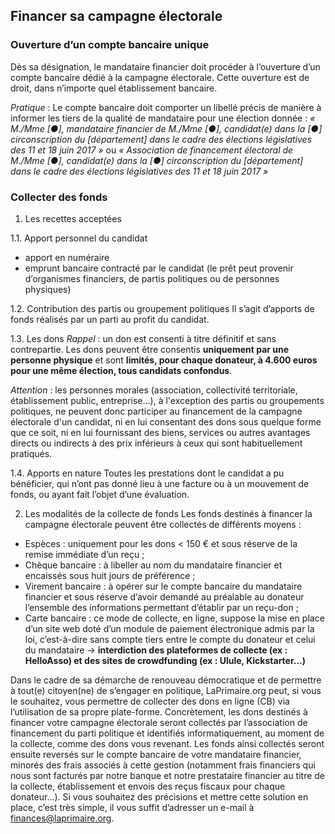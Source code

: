 ## Financer sa campagne électorale

### Ouverture d’un compte bancaire unique
Dès sa désignation, le mandataire financier doit procéder à l’ouverture d’un compte bancaire dédié à la campagne électorale. Cette ouverture est de droit, dans n’importe quel établissement bancaire.

*Pratique* :
Le compte bancaire doit comporter un libellé précis de manière à informer les tiers de la qualité de mandataire pour une élection donnée : *« M./Mme [●], mandataire financier de M./Mme [●], candidat(e) dans la [●] circonscription du [département] dans le cadre des élections législatives des 11 et 18 juin 2017 »* ou *« Association de financement électoral de M./Mme [●], candidat(e) dans la [●] circonscription du [département] dans le cadre des élections législatives des 11 et 18 juin 2017 »*

### Collecter des fonds
1. Les recettes acceptées

  1.1. Apport personnel du candidat
* apport en numéraire
* emprunt bancaire contracté par le candidat (le prêt peut provenir d’organismes financiers, de partis politiques ou de personnes physiques)

1.2. Contribution des partis ou groupement politiques
Il s’agit d’apports de fonds réalisés par un parti au profit du candidat.

1.3. Les dons
*Rappel* : un don est consenti à titre définitif et sans contrepartie.
Les dons peuvent être consentis **uniquement par une personne physique** et sont **limités, pour chaque donateur, à 4.600 euros pour une même élection, tous candidats confondus**.

*Attention* : les personnes morales (association, collectivité territoriale, établissement public, entreprise…), à l'exception des partis ou groupements politiques, ne peuvent donc participer au financement de la campagne électorale d'un candidat, ni en lui consentant des dons sous quelque forme que ce soit, ni en lui fournissant des biens, services ou autres avantages directs ou indirects à des prix inférieurs à ceux qui sont habituellement pratiqués.

1.4. Apports en nature
Toutes les prestations dont le candidat a pu bénéficier, qui n’ont pas donné lieu à une facture ou à un mouvement de fonds, ou ayant fait l’objet d’une évaluation.

2. Les modalités de la collecte de fonds
Les fonds destinés à financer la campagne électorale peuvent être collectés de différents moyens :
* Espèces : uniquement pour les dons < 150 € et sous réserve de la remise immédiate d’un reçu ;
* Chèque bancaire : à libeller au nom du mandataire financier et encaissés sous huit jours de préférence ;
* Virement bancaire : à opérer sur le compte bancaire du mandataire financier et sous réserve d’avoir demandé au préalable au donateur l’ensemble des informations permettant d’établir par un reçu-don ;
* Carte bancaire : ce mode de collecte, en ligne, suppose la mise en place d’un site web doté d’un module de paiement électronique admis par la loi, c’est-à-dire sans compte tiers entre le compte du donateur et celui du mandataire -> **interdiction des plateformes de collecte (ex : HelloAsso) et des sites de crowdfunding (ex : Ulule, Kickstarter…)**

Dans le cadre de sa démarche de renouveau démocratique et de permettre à tout(e) citoyen(ne) de s’engager en politique, LaPrimaire.org peut, si vous le souhaitez, vous permettre de collecter des dons en ligne (CB) via l’utilisation de sa propre plate-forme. Concrètement, les dons destinés à financer votre campagne électorale seront collectés par l’association de financement du parti politique et identifiés informatiquement, au moment de la collecte, comme des dons vous revenant. Les fonds ainsi collectés seront ensuite reversés sur le compte bancaire de votre mandataire financier, minorés des frais associés à cette gestion (notamment frais financiers qui nous sont facturés par notre banque et notre prestataire financier au titre de la collecte, établissement et envois des reçus fiscaux pour chaque donateur…). Si vous souhaitez des précisions et mettre cette solution en place, c’est très simple, il vous suffit d’adresser un e-mail à finances@laprimaire.org.
